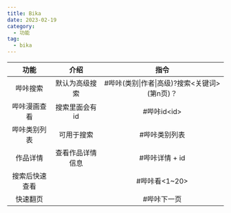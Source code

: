 ```yaml
---
title: Bika
date: 2023-02-19
category:
  - 功能
tag:
  - bika
---
```




|      功能      |       介绍       |                      指令                      |
| :------------: | :--------------: | :--------------------------------------------: |
|    哔咔搜索    |  默认为高级搜索  | #哔咔(类别\|作者\|高级)?搜索<关键词> (第n页)？ |
|  哔咔漫画查看  |  搜索里面会有id  |                  #哔咔id\<id>                  |
|  哔咔类别列表  |    可用于搜索    |                 #哔咔类别列表                  |
|    作品详情    | 查看作品详情信息 |                 #哔咔详情 + id                 |
| 搜索后快速查看 |                  |                 #哔咔看<1~20>                  |
|    快速翻页    |                  |                  #哔咔下一页                   |